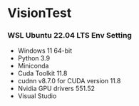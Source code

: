 # VisionTest

### WSL Ubuntu 22.04 LTS Env Setting

- Windows 11 64-bit
- Python 3.9
- Miniconda
- Cuda Toolkit 11.8
- cudnn v8.7.0 for CUDA version 11.8
- Nvidia GPU drivers 551.52
- Visual Studio

